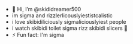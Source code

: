 - 👋 Hi, I’m @skididreamer500
- im sigma and rizzlerlicouslyiestistcalistic 
- i love skibidiliciously sigmaliciouslyiest people
- i watch skibidi toilet sigma rizz
  skibidi slicers 🍕
- ⚡ Fun fact: I'm sigma

<!---
skididreamer500/skididreamer500 is a ✨ special ✨ repository because its `README.md` (this file) appears on your GitHub profile.
You can click the Preview link to take a look at your changes.
--->

